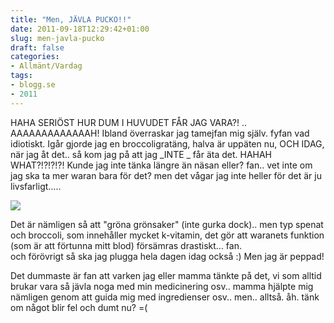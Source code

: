 ```yaml
---
title: "Men, JÄVLA PUCKO!!"
date: 2011-09-18T12:29:42+01:00
slug: men-javla-pucko
draft: false
categories:
- Allmänt/Vardag
tags:
- blogg.se
- 2011
---
```

HAHA SERIÖST HUR DUM I HUVUDET FÅR JAG VARA?! .. AAAAAAAAAAAAAH! Ibland överraskar jag tamejfan mig själv. fyfan vad idiotiskt. Igår gjorde jag en broccoligratäng, halva är uppäten nu, OCH IDAG, när jag åt det.. så kom jag på att jag \_INTE \_ får äta det. HAHAH WHAT?!?!?!?! Kunde jag inte tänka längre än näsan eller? fan.. vet inte om jag ska ta mer waran bara för det? men det vågar jag inte heller för det är ju livsfarligt.....  
  
![](/assets/images/blogg.se/broccoli_166586658.jpg)  
  
Det är nämligen så att "gröna grönsaker" (inte gurka dock).. men typ spenat och broccoli, som innehåller mycket k-vitamin, det gör att waranets funktion (som är att förtunna mitt blod) försämras drastiskt... fan.  
och förövrigt så ska jag plugga hela dagen idag också :) Men jag är peppad!  
  
Det dummaste är fan att varken jag eller mamma tänkte på det, vi som alltid brukar vara så jävla noga med min medicinering osv.. mamma hjälpte mig nämligen genom att guida mig med ingredienser osv.. men.. alltså. åh. tänk om något blir fel och dumt nu? =(